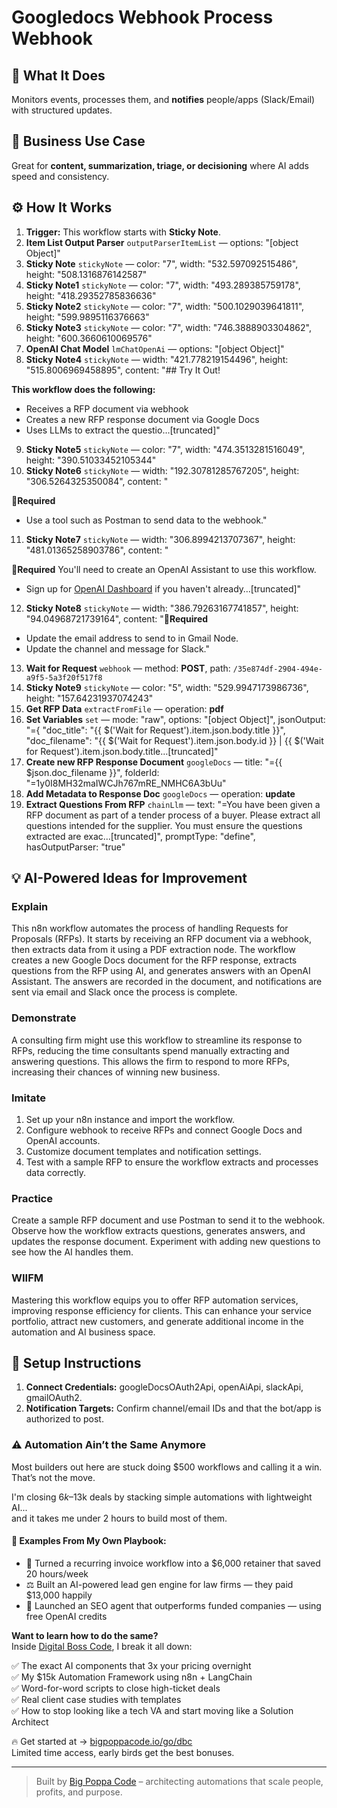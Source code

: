 # Googledocs Webhook Process Webhook
  ## 🚀 What It Does
  Monitors events, processes them, and **notifies** people/apps (Slack/Email) with structured updates.
  
  ## 💼 Business Use Case
  Great for **content, summarization, triage, or decisioning** where AI adds speed and consistency.
  
  ## ⚙️ How It Works
  1. **Trigger:** This workflow starts with **Sticky Note**.
  2. **Item List Output Parser** `outputParserItemList` — options: "[object Object]"
3. **Sticky Note** `stickyNote` — color: "7", width: "532.597092515486", height: "508.1316876142587"
4. **Sticky Note1** `stickyNote` — color: "7", width: "493.289385759178", height: "418.29352785836636"
5. **Sticky Note2** `stickyNote` — color: "7", width: "500.1029039641811", height: "599.9895116376663"
6. **Sticky Note3** `stickyNote` — color: "7", width: "746.3888903304862", height: "600.3660610069576"
7. **OpenAI Chat Model** `lmChatOpenAi` — options: "[object Object]"
8. **Sticky Note4** `stickyNote` — width: "421.778219154496", height: "515.8006969458895", content: "## Try It Out!

**This workflow does the following:**
* Receives a RFP document via webhook
* Creates a new RFP response document via Google Docs
* Uses LLMs to extract the questio…[truncated]"
9. **Sticky Note5** `stickyNote` — color: "7", width: "474.3513281516049", height: "390.51033452105344"
10. **Sticky Note6** `stickyNote` — width: "192.30781285767205", height: "306.5264325350084", content: "














🚨**Required**
* Use a tool such as Postman to send data to the webhook."
11. **Sticky Note7** `stickyNote` — width: "306.8994213707367", height: "481.01365258903786", content: "
















🚨**Required**
You'll need to create an OpenAI Assistant to use this workflow.
* Sign up for [OpenAI Dashboard](https://platform.openai.com) if you haven't already…[truncated]"
12. **Sticky Note8** `stickyNote` — width: "386.79263167741857", height: "94.04968721739164", content: "🚨**Required**
* Update the email address to send to in Gmail Node.
* Update the channel and message for Slack."
13. **Wait for Request** `webhook` — method: **POST**, path: `/35e874df-2904-494e-a9f5-5a3f20f517f8`
14. **Sticky Note9** `stickyNote` — color: "5", width: "529.9947173986736", height: "157.64231937074243"
15. **Get RFP Data** `extractFromFile` — operation: **pdf**
16. **Set Variables** `set` — mode: "raw", options: "[object Object]", jsonOutput: "={
 "doc_title": "{{ $('Wait for Request').item.json.body.title }}",
 "doc_filename": "{{ $('Wait for Request').item.json.body.id }} | {{ $('Wait for Request').item.json.body.title…[truncated]"
17. **Create new RFP Response Document** `googleDocs` — title: "={{ $json.doc_filename }}", folderId: "=1y0I8MH32maIWCJh767mRE_NMHC6A3bUu"
18. **Add Metadata to Response Doc** `googleDocs` — operation: **update**
19. **Extract Questions From RFP** `chainLlm` — text: "=You have been given a RFP document as part of a tender process of a buyer. Please extract all questions intended for the supplier. You must ensure the questions extracted are exac…[truncated]", promptType: "define", hasOutputParser: "true"
  
  ## 💡 AI-Powered Ideas for Improvement
  ### Explain
This n8n workflow automates the process of handling Requests for Proposals (RFPs). It starts by receiving an RFP document via a webhook, then extracts data from it using a PDF extraction node. The workflow creates a new Google Docs document for the RFP response, extracts questions from the RFP using AI, and generates answers with an OpenAI Assistant. The answers are recorded in the document, and notifications are sent via email and Slack once the process is complete.

### Demonstrate
A consulting firm might use this workflow to streamline its response to RFPs, reducing the time consultants spend manually extracting and answering questions. This allows the firm to respond to more RFPs, increasing their chances of winning new business.

### Imitate
1. Set up your n8n instance and import the workflow.
2. Configure webhook to receive RFPs and connect Google Docs and OpenAI accounts.
3. Customize document templates and notification settings.
4. Test with a sample RFP to ensure the workflow extracts and processes data correctly.

### Practice
Create a sample RFP document and use Postman to send it to the webhook. Observe how the workflow extracts questions, generates answers, and updates the response document. Experiment with adding new questions to see how the AI handles them.

### WIIFM
Mastering this workflow equips you to offer RFP automation services, improving response efficiency for clients. This can enhance your service portfolio, attract new customers, and generate additional income in the automation and AI business space.
  
  ## 🔧 Setup Instructions
  1. **Connect Credentials:** googleDocsOAuth2Api, openAiApi, slackApi, gmailOAuth2.
2. **Notification Targets:** Confirm channel/email IDs and that the bot/app is authorized to post.
  
### ⚠️ Automation Ain’t the Same Anymore

Most builders out here are stuck doing $500 workflows and calling it a win.  
That’s not the move.  

I'm closing $6k–$13k deals by stacking simple automations with lightweight AI...  
and it takes me under 2 hours to build most of them.

#### 🧠 Examples From My Own Playbook:
- 🔁 Turned a recurring invoice workflow into a $6,000 retainer that saved 20 hours/week  
- ⚖️ Built an AI-powered lead gen engine for law firms — they paid $13,000 happily  
- 🚀 Launched an SEO agent that outperforms funded companies — using free OpenAI credits  

**Want to learn how to do the same?**  
Inside [Digital Boss Code](https://bigpoppacode.io/go/dbc), I break it all down:

✅ The exact AI components that 3x your pricing overnight  
✅ My $15k Automation Framework using n8n + LangChain  
✅ Word-for-word scripts to close high-ticket deals  
✅ Real client case studies with templates  
✅ How to stop looking like a tech VA and start moving like a Solution Architect  

🔥 Get started at → [bigpoppacode.io/go/dbc](https://bigpoppacode.io/go/dbc)  
Limited time access, early birds get the best bonuses.

---
> Built by [Big Poppa Code](https://bigpoppacode.io) – architecting automations that scale people, profits, and purpose.
  
